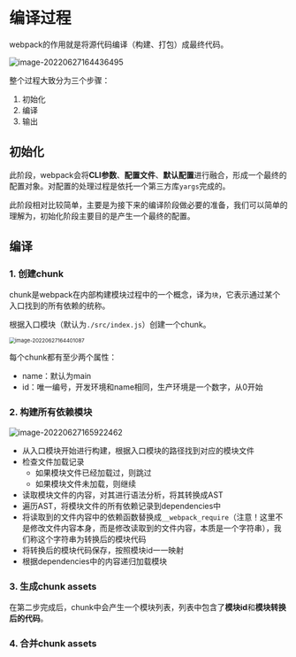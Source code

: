 # 编译过程

webpack的作用就是将源代码编译（构建、打包）成最终代码。

![image-20220627164436495](https://penguinbucket.obs.cn-southwest-2.myhuaweicloud.com/img/image-20220627164436495.png)

整个过程大致分为三个步骤：

1. 初始化
2. 编译
3. 输出

## 初始化

此阶段，webpack会将**CLI参数**、**配置文件**、**默认配置**进行融合，形成一个最终的配置对象。对配置的处理过程是依托一个第三方库`yargs`完成的。

此阶段相对比较简单，主要是为接下来的编译阶段做必要的准备，我们可以简单的理解为，初始化阶段主要目的是产生一个最终的配置。

## 编译

### 1. 创建chunk

chunk是webpack在内部构建模块过程中的一个概念，译为`块`，它表示通过某个入口找到的所有依赖的统称。

根据入口模块（默认为`./src/index.js`）创建一个chunk。

<img src="https://penguinbucket.obs.cn-southwest-2.myhuaweicloud.com/img/image-20220627164401087.png" alt="image-20220627164401087" style="zoom:67%;" />

每个chunk都有至少两个属性：

- name：默认为main
- id：唯一编号，开发环境和name相同，生产环境是一个数字，从0开始

### 2. 构建所有依赖模块

![image-20220627165922462](https://penguinbucket.obs.cn-southwest-2.myhuaweicloud.com/img/image-20220627165922462.png)

- 从入口模块开始进行构建，根据入口模块的路径找到对应的模块文件
- 检查文件加载记录
  - 如果模块文件已经加载过，则跳过
  - 如果模块文件未加载，则继续
- 读取模块文件的内容，对其进行语法分析，将其转换成AST
- 遍历AST，将模块文件的所有依赖记录到dependencies中
- 将读取到的文件内容中的依赖函数替换成`__webpack_require`（注意！这里不是修改文件内容本身，而是修改读取到的文件内容，本质是一个字符串），我们称这个字符串为转换后的模块代码
- 将转换后的模块代码保存，按照模块id一一映射
- 根据dependencies中的内容递归加载模块

### 3. 生成chunk assets

在第二步完成后，chunk中会产生一个模块列表，列表中包含了**模块id**和**模块转换后的代码**。



### 4. 合并chunk assets

